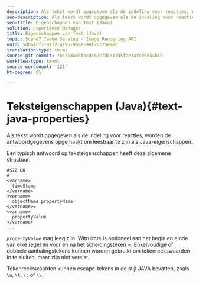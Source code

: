 ```yaml
---
description: Als tekst wordt opgegeven als de indeling voor reacties, worden de antwoordgegevens opgemaakt om leesbaar te zijn als Java-eigenschappen.
seo-description: Als tekst wordt opgegeven als de indeling voor reacties, worden de antwoordgegevens opgemaakt om leesbaar te zijn als Java-eigenschappen.
seo-title: Eigenschappen van Text (Java)
solution: Experience Manager
title: Eigenschappen van Text (Java)
topic: Scene7 Image Serving - Image Rendering API
uuid: 5dba4cf7-9172-4195-968e-9ef76c25e90c
translation-type: tm+mt
source-git-commit: 7bc7b3a86fbcdc57cfdc31745fae3afc06e44b15
workflow-type: tm+mt
source-wordcount: '121'
ht-degree: 0%

---
```



# Teksteigenschappen (Java){#text-java-properties}

Als tekst wordt opgegeven als de indeling voor reacties, worden de antwoordgegevens opgemaakt om leesbaar te zijn als Java-eigenschappen.

Een typisch antwoord op teksteigenschappen heeft deze algemene structuur:

```
#S7Z OK
#
<varname>
  timeStamp
</varname>
<varname>
  objectName.propertyName
</varname>=
<varname>
  propertyValue
</varname>
...
```

*`propertyValue`* mag leeg zijn. Witruimte is optioneel aan het begin en einde van elke regel en voor en na het scheidingsteken =. Enkelvoudige of dubbele aanhalingstekens kunnen worden gebruikt om tekenreekswaarden in te sluiten, maar zijn niet vereist.

Tekenreekswaarden kunnen escape-tekens in de stijl JAVA bevatten, zoals `\n`, `\t`, `\:` of `\\`.
